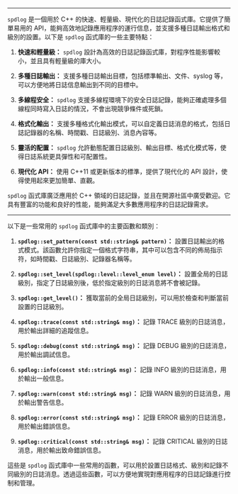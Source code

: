 
----
`spdlog` 是一個用於 C++ 的快速、輕量級、現代化的日誌記錄函式庫。它提供了簡單易用的 API，能夠高效地記錄應用程序的運行信息，並支援多種日誌輸出格式和級別的設置。以下是 `spdlog` 函式庫的一些主要特點：

1. **快速和輕量級：** `spdlog` 設計為高效的日誌記錄函式庫，對程序性能影響較小，並且具有輕量級的庫大小。

2. **多種日誌輸出：** 支援多種日誌輸出目標，包括標準輸出、文件、syslog 等，可以方便地將日誌信息輸出到不同的目標中。

3. **多線程安全：** `spdlog` 支援多線程環境下的安全日誌記錄，能夠正確處理多個線程同時寫入日誌的情況，不會出現競爭條件或死鎖。

4. **格式化輸出：** 支援多種格式化輸出模式，可以自定義日誌消息的格式，包括日誌記錄器的名稱、時間戳、日誌級別、消息內容等。

5. **靈活的配置：** `spdlog` 允許動態配置日誌級別、輸出目標、格式化模式等，使得日誌系統更具彈性和可配置性。

6. **現代化 API：** 使用 C++11 或更新版本的標準，提供了現代化的 API 設計，使得使用起來更加簡單、直觀。

`spdlog` 函式庫廣泛應用於 C++ 領域的日誌記錄，並且在開源社區中廣受歡迎。它具有豐富的功能和良好的性能，能夠滿足大多數應用程序的日誌記錄需求。

----
以下是一些常用的 `spdlog` 函式庫中的主要函數和類別：

1. **`spdlog::set_pattern(const std::string& pattern)`：**
   設置日誌輸出的格式模式。該函數允許你指定一個格式字符串，其中可以包含不同的佈局指示符，如時間戳、日誌級別、記錄器名稱等。

2. **`spdlog::set_level(spdlog::level::level_enum level)`：**
   設置全局的日誌級別，指定了日誌級別後，低於指定級別的日誌消息將不會被記錄。

3. **`spdlog::get_level()`：**
   獲取當前的全局日誌級別，可以用於檢查和判斷當前設置的日誌級別。

4. **`spdlog::trace(const std::string& msg)`：**
   記錄 TRACE 級別的日誌消息，用於輸出詳細的追蹤信息。

5. **`spdlog::debug(const std::string& msg)`：**
   記錄 DEBUG 級別的日誌消息，用於輸出調試信息。

6. **`spdlog::info(const std::string& msg)`：**
   記錄 INFO 級別的日誌消息，用於輸出一般信息。

7. **`spdlog::warn(const std::string& msg)`：**
   記錄 WARN 級別的日誌消息，用於輸出警告信息。

8. **`spdlog::error(const std::string& msg)`：**
   記錄 ERROR 級別的日誌消息，用於輸出錯誤信息。

9. **`spdlog::critical(const std::string& msg)`：**
   記錄 CRITICAL 級別的日誌消息，用於輸出致命錯誤信息。

這些是 `spdlog` 函式庫中一些常用的函數，可以用於設置日誌格式、級別和記錄不同級別的日誌消息。透過這些函數，可以方便地實現對應用程序的日誌記錄進行控制和管理。